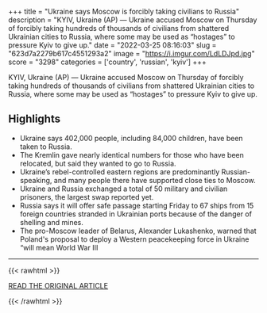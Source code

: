 +++
title = "Ukraine says Moscow is forcibly taking civilians to Russia"
description = "KYIV, Ukraine (AP) — Ukraine accused Moscow on Thursday of forcibly taking hundreds of thousands of civilians from shattered Ukrainian cities to Russia, where some may be used as “hostages” to pressure Kyiv to give up."
date = "2022-03-25 08:16:03"
slug = "623d7a2279b617c4551293a2"
image = "https://i.imgur.com/LdLDJpd.jpg"
score = "3298"
categories = ['country', 'russian', 'kyiv']
+++

KYIV, Ukraine (AP) — Ukraine accused Moscow on Thursday of forcibly taking hundreds of thousands of civilians from shattered Ukrainian cities to Russia, where some may be used as “hostages” to pressure Kyiv to give up.

## Highlights

- Ukraine says 402,000 people, including 84,000 children, have been taken to Russia.
- The Kremlin gave nearly identical numbers for those who have been relocated, but said they wanted to go to Russia.
- Ukraine’s rebel-controlled eastern regions are predominantly Russian-speaking, and many people there have supported close ties to Moscow.
- Ukraine and Russia exchanged a total of 50 military and civilian prisoners, the largest swap reported yet.
- Russia says it will offer safe passage starting Friday to 67 ships from 15 foreign countries stranded in Ukrainian ports because of the danger of shelling and mines.
- The pro-Moscow leader of Belarus, Alexander Lukashenko, warned that Poland's proposal to deploy a Western peacekeeping force in Ukraine “will mean World War III

---

{{< rawhtml >}}
  <p class="article-category">
    <a target="_blank" href="https://apnews.com/article/russia-ukraine-kyiv-europe-nato-5af548b472ba5a3ea4c64d4ef0aa4234">READ THE ORIGINAL ARTICLE</a>
  </p>
{{< /rawhtml >}}
